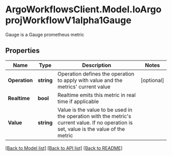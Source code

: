# ArgoWorkflowsClient.Model.IoArgoprojWorkflowV1alpha1Gauge
Gauge is a Gauge prometheus metric

## Properties

Name | Type | Description | Notes
------------ | ------------- | ------------- | -------------
**Operation** | **string** | Operation defines the operation to apply with value and the metrics&#39; current value | [optional] 
**Realtime** | **bool** | Realtime emits this metric in real time if applicable | 
**Value** | **string** | Value is the value to be used in the operation with the metric&#39;s current value. If no operation is set, value is the value of the metric | 

[[Back to Model list]](../README.md#documentation-for-models) [[Back to API list]](../README.md#documentation-for-api-endpoints) [[Back to README]](../README.md)

